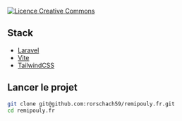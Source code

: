 <a rel="license" href="http://creativecommons.org/licenses/by-nc-nd/4.0/"><img alt="Licence Creative Commons" style="border-width:0" src="https://i.creativecommons.org/l/by-nc-nd/4.0/80x15.png" /></a>

## Stack

- [Laravel](https://laravel.com/)
- [Vite](https://vitejs.dev/)
- [TailwindCSS](https://tailwindcss.com/)

## Lancer le projet

```bash
git clone git@github.com:rorschach59/remipouly.fr.git
cd remipouly.fr
```


